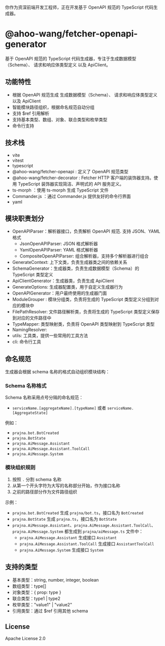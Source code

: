 你作为资深前端开发工程师，正在开发基于 OpenAPI 规范的 TypeScript 代码生成器。

# @ahoo-wang/fetcher-openapi-generator

基于 OpenAPI 规范的 TypeScript 代码生成器，专注于生成数据模型（Schema）、 请求和响应体类型定义 以及 ApiClient。

## 功能特性

- 根据 OpenAPI 规范生成 生成数据模型（Schema）、 请求和响应体类型定义 以及 ApiClient
- 智能模块路径组织，根据命名规范自动分组
- 支持 $ref 引用解析
- 支持基本类型、数组、对象、联合类型和枚举类型
- 命令行支持

## 技术栈

- vite
- vitest
- typescript
- @ahoo-wang/fetcher-openapi : 定义了 OpenAPI 规范类型
- @ahoo-wang/fetcher-decorator : Fetcher HTTP 客户端的装饰器支持。使用 TypeScript 装饰器实现简洁、声明式的 API 服务定义。
- ts-morph ：使用 ts-morph 生成 TypeScript 文件
- Commander.js ：通过 Commander.js 提供友好的命令行界面
- yaml

## 模块职责划分

- OpenAPIParser：解析器接口，负责解析 OpenAPI 规范. 支持 JSON、YAML 格式
    - JsonOpenAPIParser: JSON 格式解析器
    - YamlOpenAPIParser: YAML 格式解析器
    - CompositeOpenAPIParser: 组合解析器，支持多个解析器进行组合
- GenerateContext: 上下文类，负责生成器类之间的依赖关系
- SchemaGenerator：生成器类，负责生成数据模型（Schema）的 TypeScript 类型定义
- ApiClientGenerator：生成器类，负责生成 ApiClient
- GenerateOptions: 生成器配置类，用于自定义生成器行为
- OpenAPIGenerator：用户最终使用的生成器门面
- ModuleGrouper : 模块分组类，负责将生成的 TypeScript 类型定义分组到对应的模块中
- FilePathResolver: 文件路径解析类，负责将生成的 TypeScript 类型定义保存到对应的文件路径中
- TypeMapper: 类型映射类，负责将 OpenAPI 类型映射到 TypeScript 类型
- NamingResolver:
- utils: 工具类，提供一些常用的工具方法
- cli: 命令行工具

## 命名规范

生成器会根据 schema 名称的格式自动组织模块结构：

### Schema 名称格式

Schema 名称采用点号分隔的命名规范：

- `serviceName.[aggregateName].[typeName]` 或者 `serviceName.[AggregateState]`

例如：

- `prajna.bot.BotCreated`
- `prajna.BotState`
- `prajna.AiMessage.Assistant`
- `prajna.AiMessage.Assistant.ToolCall`
- `prajna.AiMessage.System`

### 模块组织规则

1. 按照 `.` 分割 schema 名称
2. 从第一个开头字符为大写的名称部分开始，作为接口名称
3. 之前的路径部分作为文件路径组织

示例：

- `prajna.bot.BotCreated` 生成 `prajna/bot.ts`，接口名为 `BotCreated`
- `prajna.BotState` 生成 `prajna.ts`，接口名为 `BotState`
- `prajna.AiMessage.Assistant`、`prajna.AiMessage.Assistant.ToolCall`、`prajna.AiMessage.System` 都生成到
  `prajna/aiMessage.ts` 文件中：
    - `prajna.AiMessage.Assistant` 生成接口 `Assistant`
    - `prajna.AiMessage.Assistant.ToolCall` 生成接口 `AssistantToolCall`
    - `prajna.AiMessage.System` 生成接口 `System`

## 支持的类型

- 基本类型：string, number, integer, boolean
- 数组类型：type[]
- 对象类型：{ prop: type }
- 联合类型：type1 | type2
- 枚举类型："value1" | "value2"
- 引用类型：通过 $ref 引用其他 schema

## License

Apache License 2.0